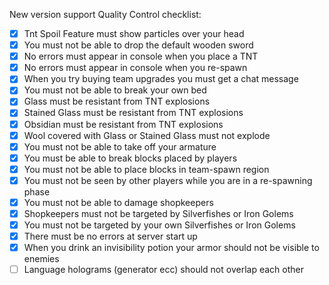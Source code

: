 New version support Quality Control checklist:

- [x] Tnt Spoil Feature must show particles over your head
- [x] You must not be able to drop the default wooden sword
- [x] No errors must appear in console when you place a TNT
- [x] No errors must appear in console when you re-spawn
- [x] When you try buying team upgrades you must get a chat message
- [x] You must not be able to break your own bed
- [x] Glass must be resistant from TNT explosions
- [x] Stained Glass must be resistant from TNT explosions
- [x] Obsidian must be resistant from TNT explosions
- [x] Wool covered with Glass or Stained Glass must not explode
- [x] You must not be able to take off your armature
- [x] You must be able to break blocks placed by players
- [x] You must not be able to place blocks in team-spawn region
- [x] You must not be seen by other players while you are in a re-spawning phase
- [x] You must not be able to damage shopkeepers
- [x] Shopkeepers must not be targeted by Silverfishes or Iron Golems
- [x] You must not be targeted by your own Silverfishes or Iron Golems
- [x] There must be no errors at server start up
- [x] When you drink an invisibility potion your armor should not be visible to enemies
- [ ] Language holograms (generator ecc) should not overlap each other